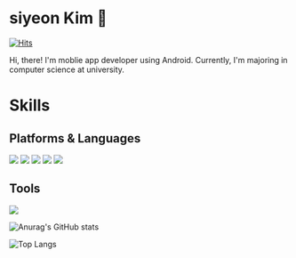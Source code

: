 # siyeon Kim 👋
[![Hits](https://hits.seeyoufarm.com/api/count/incr/badge.svg?url=https%3A%2F%2Fgithub.com%2Fsxxyxx127&count_bg=%23969695&title_bg=%23AFC0FF&icon=&icon_color=%23E7E7E7&title=hits&edge_flat=false)](https://hits.seeyoufarm.com)

Hi, there!
I'm moblie app developer using Android.
Currently, I'm majoring in computer science at university.

# Skills

## Platforms & Languages

<img src="https://img.shields.io/badge/Kotlin-7F52FF?style=flat-square&logo=Kotlin&logoColor=white"/> <img src="https://img.shields.io/badge/Java-007396?style=flat-square&logo=Java&logoColor=white"/> <img src="https://img.shields.io/badge/Eclipse-2C2255?style=flat-square&logo=Eclipse%20IDE&logoColor=white"/> <img src="https://img.shields.io/badge/IntelliJ-000000?style=flat-square&logo=IntelliJ%20IDEA&logoColor=white"/> <img src="https://img.shields.io/badge/Android-3DDC84?style=flat-square&logo=Android&logoColor=white"/>

## Tools

<img src="https://img.shields.io/badge/Firebase-FFCA28?style=flat-square&logo=Firebase&logoColor=white"/>


![Anurag's GitHub stats](https://github-readme-stats.vercel.app/api?username=sxxyxx127&show_icons=true&theme=graywhite)

![Top Langs](https://github-readme-stats.vercel.app/api/top-langs/?username=sxxyxx127&layout=compact&theme=graywhite)


<!--
**sxxyxx127/sxxyxx127** is a ✨ _special_ ✨ repository because its `README.md` (this file) appears on your GitHub profile.

Here are some ideas to get you started:

- 🔭 I’m currently working on ...
- 🌱 I’m currently learning ...
- 👯 I’m looking to collaborate on ...
- 🤔 I’m looking for help with ...
- 💬 Ask me about ...
- 📫 How to reach me: ...
- 😄 Pronouns: ...
- ⚡ Fun fact: ...
-->
